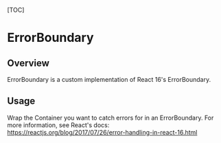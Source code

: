 [TOC]

# ErrorBoundary

## Overview

ErrorBoundary is a custom implementation of React 16's ErrorBoundary.

## Usage

Wrap the Container you want to catch errors for in an ErrorBoundary. For more information, see React's docs:
https://reactjs.org/blog/2017/07/26/error-handling-in-react-16.html
